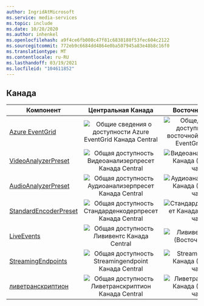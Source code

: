 ```yaml
---
author: IngridAtMicrosoft
ms.service: media-services
ms.topic: include
ms.date: 10/28/2020
ms.author: inhenkel
ms.openlocfilehash: a9f4ce6fb008c47f81c6838188f53fec604c2122
ms.sourcegitcommit: 772eb9c6684dd4864e0ba507945a83e48b8c16f0
ms.translationtype: MT
ms.contentlocale: ru-RU
ms.lasthandoff: 03/19/2021
ms.locfileid: "104611852"
---
```

<!--Feature availability in region-->
## <a name="canada"></a>Канада

| Компонент | Центральная Канада | Восточная Канада |
| --- | :---: | :---: |
| [Azure EventGrid](../monitoring/reacting-to-media-services-events.md) |![Общие сведения о доступности Azure EventGrid Канада Central](../media/azure-clouds-regions/ga.svg)  |![Общедоступная доступность для восточной части Azure EventGrid Канада](../media/azure-clouds-regions/ga.svg) |
| [VideoAnalyzerPreset](../analyzing-video-audio-files-concept.md) |![Общая доступность Видеоанализерпресет Канада Central](../media/azure-clouds-regions/ga.svg)  | ![Видеоанализерпресет Канада (Восточная часть)](../media/azure-clouds-regions/ga.svg) |
| [AudioAnalyzerPreset](../analyzing-video-audio-files-concept.md) |![Общая доступность Аудиоанализерпресет Канада Central](../media/azure-clouds-regions/ga.svg)  | ![Аудиоанализерпресет Канада (Восточная часть)](../media/azure-clouds-regions/ga.svg) |
| [StandardEncoderPreset](../encoding-concept.md) |![Общая доступность Стандарденкодерпресет Канада Central](../media/azure-clouds-regions/ga.svg)  | ![Стандарденкодерпресет Канада (Восточная часть)](../media/azure-clouds-regions/ga.svg) |
| [LiveEvents](../live-streaming-overview.md) |![Общая доступность Лививентс Канада Central](../media/azure-clouds-regions/ga.svg)  | ![Лививентс Канада (Восточная часть)](../media/azure-clouds-regions/ga.svg) |
| [StreamingEndpoints](../streaming-endpoint-concept.md) |![Общая доступность Streamingendpoint Канада Central](../media/azure-clouds-regions/ga.svg) | ![Streamingendpoint Канада (Восточная часть)](../media/azure-clouds-regions/ga.svg)  |
| [ливетранскриптион](../live-transcription.md) |![Общая доступность Ливетранскриптион Канада Central](../media/azure-clouds-regions/ga.svg) |![Ливетранскриптион Канада (Восточная часть)](../media/azure-clouds-regions/ga.svg) |
